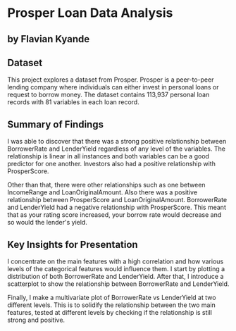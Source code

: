 # Prosper Loan Data Analysis

## by Flavian Kyande

## Dataset

This project explores a dataset from Prosper. Prosper is a peer-to-peer lending company where individuals can either invest in personal loans or request to borrow money. The dataset contains 113,937 personal loan records with 81 variables in each loan record.

## Summary of Findings

I was able to discover that there was a strong positive relationship between BorrowerRate and LenderYield regardless of any level of the variables. The relationship is linear in all instances and both variables can be a good predictor for one another. Investors also had a positive relationship with ProsperScore.

Other than that, there were other relationships such as one between IncomeRange and LoanOriginalAmount. Also there was a positive relationship between ProsperScore and LoanOriginalAmount. BorrowerRate and LenderYield had a negative relationship with ProsperScore. This meant that as your rating score increased, your borrow rate would decrease and so would the lender's yield.

## Key Insights for Presentation

I concentrate on the main features with a high correlation and how various levels of the categorical features would influence them. I start by plotting a distribution of both BorrowerRate and LenderYield. After that, I introduce a scatterplot to show the relationship between BorrowerRate and LenderYield.  

Finally, I make a multivariate plot of BorrowerRate vs LenderYield at two different levels. This is to solidify the relationship between the two main features, tested at different levels by checking if the relationship is still strong and positive.
